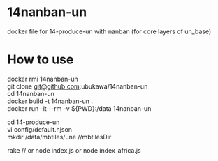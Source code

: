 # 14nanban-un
docker file for 14-produce-un with nanban (for core layers of un_base)

# How to use
docker rmi 14nanban-un  
git clone git@github.com:ubukawa/14nanban-un  
cd 14nanban-un  
docker build -t 14nanban-un .  
docker run -it --rm -v ${PWD}:/data 14nanban-un  
 
cd 14-produce-un  
vi config/default.hjson  
mkdir /data/mbtiles/une   //mbtilesDir

rake // or node index.js or node index_africa.js  
